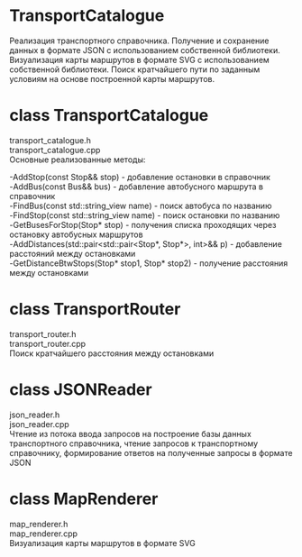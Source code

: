 # TransportCatalogue
Реализация транспортного справочника. Получение и сохранение данных в формате JSON с использованием собственной библиотеки. Визуализация карты маршрутов в формате SVG с использованием собственной библиотеки. Поиск кратчайшего пути по заданным условиям на основе построенной карты маршрутов.

# class TransportCatalogue
transport_catalogue.h<br/>
transport_catalogue.cpp<br/>
Основные реализованные методы:

-AddStop(const Stop&& stop) - добавление остановки в справочник<br/>
-AddBus(const Bus&& bus) - добавление автобусного маршрута в справочник<br/>
-FindBus(const std::string_view name) - поиск автобуса по названию<br/>
-FindStop(const std::string_view name) - поиск остановки по названию<br/>
-GetBusesForStop(Stop* stop) - получения списка проходящих через остановку автобусных маршрутов<br/>
-AddDistances(std::pair<std::pair<Stop*, Stop*>, int>&& p) - добавление расстояний между остановками<br/>
-GetDistanceBtwStops(Stop* stop1, Stop* stop2) - получение расстояния между остановками<br/>

# class TransportRouter
transport_router.h<br/>
transport_router.cpp<br/>
Поиск кратчайшего расстояния между остановками

# class JSONReader
json_reader.h<br/>
json_reader.cpp<br/>
Чтение из потока ввода запросов на построение базы данных транспортного справочника, чтение запросов к транспортному справочнику, формирование ответов на полученные запросы в формате JSON

# class MapRenderer
map_renderer.h<br/>
map_renderer.cpp<br/>
Визуализация карты маршрутов в формате SVG

